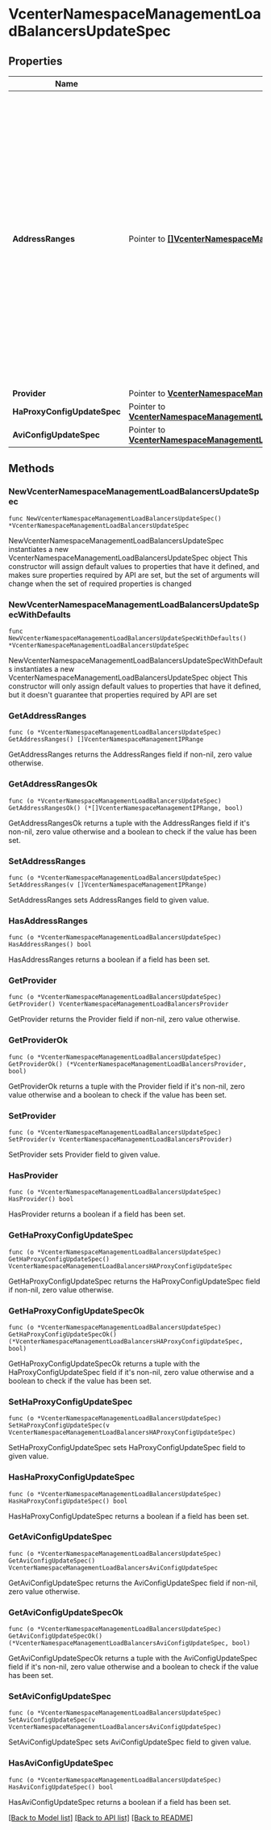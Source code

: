 # VcenterNamespaceManagementLoadBalancersUpdateSpec

## Properties

Name | Type | Description | Notes
------------ | ------------- | ------------- | -------------
**AddressRanges** | Pointer to [**[]VcenterNamespaceManagementIPRange**](VcenterNamespaceManagementIPRange.md) | List of address ranges that will be used to derive frontend IP addresses for L4 virtual servers. At least one range must be provided. An update operation only allows for addition of new IP ranges to the existing list of IP ranges. If unset, the existing list of address ranges will not be modified. | [optional] 
**Provider** | Pointer to [**VcenterNamespaceManagementLoadBalancersProvider**](VcenterNamespaceManagementLoadBalancersProvider.md) |  | [optional] 
**HaProxyConfigUpdateSpec** | Pointer to [**VcenterNamespaceManagementLoadBalancersHAProxyConfigUpdateSpec**](VcenterNamespaceManagementLoadBalancersHAProxyConfigUpdateSpec.md) |  | [optional] 
**AviConfigUpdateSpec** | Pointer to [**VcenterNamespaceManagementLoadBalancersAviConfigUpdateSpec**](VcenterNamespaceManagementLoadBalancersAviConfigUpdateSpec.md) |  | [optional] 

## Methods

### NewVcenterNamespaceManagementLoadBalancersUpdateSpec

`func NewVcenterNamespaceManagementLoadBalancersUpdateSpec() *VcenterNamespaceManagementLoadBalancersUpdateSpec`

NewVcenterNamespaceManagementLoadBalancersUpdateSpec instantiates a new VcenterNamespaceManagementLoadBalancersUpdateSpec object
This constructor will assign default values to properties that have it defined,
and makes sure properties required by API are set, but the set of arguments
will change when the set of required properties is changed

### NewVcenterNamespaceManagementLoadBalancersUpdateSpecWithDefaults

`func NewVcenterNamespaceManagementLoadBalancersUpdateSpecWithDefaults() *VcenterNamespaceManagementLoadBalancersUpdateSpec`

NewVcenterNamespaceManagementLoadBalancersUpdateSpecWithDefaults instantiates a new VcenterNamespaceManagementLoadBalancersUpdateSpec object
This constructor will only assign default values to properties that have it defined,
but it doesn't guarantee that properties required by API are set

### GetAddressRanges

`func (o *VcenterNamespaceManagementLoadBalancersUpdateSpec) GetAddressRanges() []VcenterNamespaceManagementIPRange`

GetAddressRanges returns the AddressRanges field if non-nil, zero value otherwise.

### GetAddressRangesOk

`func (o *VcenterNamespaceManagementLoadBalancersUpdateSpec) GetAddressRangesOk() (*[]VcenterNamespaceManagementIPRange, bool)`

GetAddressRangesOk returns a tuple with the AddressRanges field if it's non-nil, zero value otherwise
and a boolean to check if the value has been set.

### SetAddressRanges

`func (o *VcenterNamespaceManagementLoadBalancersUpdateSpec) SetAddressRanges(v []VcenterNamespaceManagementIPRange)`

SetAddressRanges sets AddressRanges field to given value.

### HasAddressRanges

`func (o *VcenterNamespaceManagementLoadBalancersUpdateSpec) HasAddressRanges() bool`

HasAddressRanges returns a boolean if a field has been set.

### GetProvider

`func (o *VcenterNamespaceManagementLoadBalancersUpdateSpec) GetProvider() VcenterNamespaceManagementLoadBalancersProvider`

GetProvider returns the Provider field if non-nil, zero value otherwise.

### GetProviderOk

`func (o *VcenterNamespaceManagementLoadBalancersUpdateSpec) GetProviderOk() (*VcenterNamespaceManagementLoadBalancersProvider, bool)`

GetProviderOk returns a tuple with the Provider field if it's non-nil, zero value otherwise
and a boolean to check if the value has been set.

### SetProvider

`func (o *VcenterNamespaceManagementLoadBalancersUpdateSpec) SetProvider(v VcenterNamespaceManagementLoadBalancersProvider)`

SetProvider sets Provider field to given value.

### HasProvider

`func (o *VcenterNamespaceManagementLoadBalancersUpdateSpec) HasProvider() bool`

HasProvider returns a boolean if a field has been set.

### GetHaProxyConfigUpdateSpec

`func (o *VcenterNamespaceManagementLoadBalancersUpdateSpec) GetHaProxyConfigUpdateSpec() VcenterNamespaceManagementLoadBalancersHAProxyConfigUpdateSpec`

GetHaProxyConfigUpdateSpec returns the HaProxyConfigUpdateSpec field if non-nil, zero value otherwise.

### GetHaProxyConfigUpdateSpecOk

`func (o *VcenterNamespaceManagementLoadBalancersUpdateSpec) GetHaProxyConfigUpdateSpecOk() (*VcenterNamespaceManagementLoadBalancersHAProxyConfigUpdateSpec, bool)`

GetHaProxyConfigUpdateSpecOk returns a tuple with the HaProxyConfigUpdateSpec field if it's non-nil, zero value otherwise
and a boolean to check if the value has been set.

### SetHaProxyConfigUpdateSpec

`func (o *VcenterNamespaceManagementLoadBalancersUpdateSpec) SetHaProxyConfigUpdateSpec(v VcenterNamespaceManagementLoadBalancersHAProxyConfigUpdateSpec)`

SetHaProxyConfigUpdateSpec sets HaProxyConfigUpdateSpec field to given value.

### HasHaProxyConfigUpdateSpec

`func (o *VcenterNamespaceManagementLoadBalancersUpdateSpec) HasHaProxyConfigUpdateSpec() bool`

HasHaProxyConfigUpdateSpec returns a boolean if a field has been set.

### GetAviConfigUpdateSpec

`func (o *VcenterNamespaceManagementLoadBalancersUpdateSpec) GetAviConfigUpdateSpec() VcenterNamespaceManagementLoadBalancersAviConfigUpdateSpec`

GetAviConfigUpdateSpec returns the AviConfigUpdateSpec field if non-nil, zero value otherwise.

### GetAviConfigUpdateSpecOk

`func (o *VcenterNamespaceManagementLoadBalancersUpdateSpec) GetAviConfigUpdateSpecOk() (*VcenterNamespaceManagementLoadBalancersAviConfigUpdateSpec, bool)`

GetAviConfigUpdateSpecOk returns a tuple with the AviConfigUpdateSpec field if it's non-nil, zero value otherwise
and a boolean to check if the value has been set.

### SetAviConfigUpdateSpec

`func (o *VcenterNamespaceManagementLoadBalancersUpdateSpec) SetAviConfigUpdateSpec(v VcenterNamespaceManagementLoadBalancersAviConfigUpdateSpec)`

SetAviConfigUpdateSpec sets AviConfigUpdateSpec field to given value.

### HasAviConfigUpdateSpec

`func (o *VcenterNamespaceManagementLoadBalancersUpdateSpec) HasAviConfigUpdateSpec() bool`

HasAviConfigUpdateSpec returns a boolean if a field has been set.


[[Back to Model list]](../README.md#documentation-for-models) [[Back to API list]](../README.md#documentation-for-api-endpoints) [[Back to README]](../README.md)



